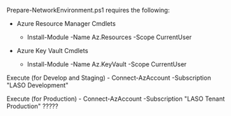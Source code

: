 Prepare-NetworkEnvironment.ps1 requires the following:

- Azure Resource Manager Cmdlets
  - Install-Module -Name Az.Resources -Scope CurrentUser

- Azure Key Vault Cmdlets
  - Install-Module -Name Az.KeyVault -Scope CurrentUser


Execute (for Develop and Staging)
    - Connect-AzAccount -Subscription "LASO Development"

Execute (for Production)
    - Connect-AzAccount -Subscription "LASO Tenant Production" ?????